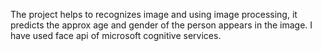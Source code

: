 The project helps to recognizes image and using image processing, it predicts the approx age and gender 
of the person appears in the image. I have used face api of microsoft cognitive services.
